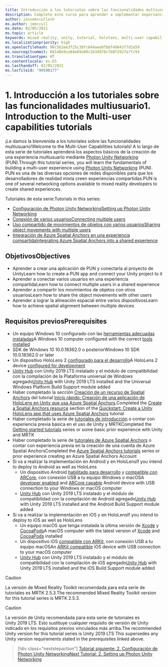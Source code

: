 ```yaml
---
title: Introducción a los tutoriales sobre las funcionalidades multiusuario
description: Complete este curso para aprender a implementar experiencias multiusuario compartidas en una aplicación de HoloLens 2.
author: jessemcculloch
ms.author: jemccull
ms.date: 02/05/2021
ms.topic: article
keywords: mixed reality, unity, tutorial, hololens, multi-user capabilities, Photon, MRTK, mixed reality toolkit, UWP, Azure spatial anchors
ms.localizationpriority: high
ms.openlocfilehash: 90c5b2ee3f25c39fc644aee0fbbf49643f7d2a59
ms.sourcegitcommit: 68140e9ce84e69a99c2b3d970c7b8f2927a7fc93
ms.translationtype: HT
ms.contentlocale: es-ES
ms.lasthandoff: 02/05/2021
ms.locfileid: "99590177"
---
```

# <a name="1-introduction-to-the-multi-user-capabilities-tutorials"></a><span data-ttu-id="02553-104">1. Introducción a los tutoriales sobre las funcionalidades multiusuario</span><span class="sxs-lookup"><span data-stu-id="02553-104">1. Introduction to the Multi-user capabilities tutorials</span></span>

<span data-ttu-id="02553-105">¡Le damos la bienvenida a los tutoriales sobre las funcionalidades multiusuario!</span><span class="sxs-lookup"><span data-stu-id="02553-105">Welcome to the Multi-User Capabilities tutorials!</span></span> <span data-ttu-id="02553-106">A lo largo de esta serie de tutoriales aprenderá los aspectos básicos de la creación de una experiencia multiusuario mediante <a href="https://www.photonengine.com/PUN" target="_blank">Photon Unity Networking</a> (PUN).</span><span class="sxs-lookup"><span data-stu-id="02553-106">Through this tutorial series, you will learn the fundamentals of building a multi-user experience using <a href="https://www.photonengine.com/PUN" target="_blank">Photon Unity Networking</a> (PUN).</span></span> <span data-ttu-id="02553-107">PUN es una de las diversas opciones de redes disponibles para que los desarrolladores de realidad mixta creen experiencias compartidas.</span><span class="sxs-lookup"><span data-stu-id="02553-107">PUN is one of several networking options available to mixed reality developers to create shared experiences.</span></span>

<span data-ttu-id="02553-108">Tutoriales de esta serie:</span><span class="sxs-lookup"><span data-stu-id="02553-108">Tutorials in this series:</span></span>

* [<span data-ttu-id="02553-109">Configuración de Photon Unity Networking</span><span class="sxs-lookup"><span data-stu-id="02553-109">Setting up Photon Unity Networking</span></span>](mr-learning-sharing-02.md)
* [<span data-ttu-id="02553-110">Conexión de varios usuarios</span><span class="sxs-lookup"><span data-stu-id="02553-110">Connecting multiple users</span></span>](mr-learning-sharing-03.md)
* [<span data-ttu-id="02553-111">Uso compartido de movimientos de objetos con varios usuarios</span><span class="sxs-lookup"><span data-stu-id="02553-111">Sharing object movements with multiple users</span></span>](mr-learning-sharing-04.md)
* [<span data-ttu-id="02553-112">Integración de Azure Spatial Anchors en una experiencia compartida</span><span class="sxs-lookup"><span data-stu-id="02553-112">Integrating Azure Spatial Anchors into a shared experience</span></span>](mr-learning-sharing-05.md)

## <a name="objectives"></a><span data-ttu-id="02553-113">Objetivos</span><span class="sxs-lookup"><span data-stu-id="02553-113">Objectives</span></span>

* <span data-ttu-id="02553-114">Aprender a crear una aplicación de PUN y conectarla al proyecto de Unity</span><span class="sxs-lookup"><span data-stu-id="02553-114">Learn how to create a PUN app and connect your Unity project to it</span></span>
* <span data-ttu-id="02553-115">Aprender a conectar varios usuarios en una experiencia compartida</span><span class="sxs-lookup"><span data-stu-id="02553-115">Learn how to connect multiple users in a shared experience</span></span>
* <span data-ttu-id="02553-116">Aprender a compartir los movimientos de objetos con otros usuarios</span><span class="sxs-lookup"><span data-stu-id="02553-116">Learn how to share the object movements with other users</span></span>
* <span data-ttu-id="02553-117">Aprender a lograr la alineación espacial entre varios dispositivos</span><span class="sxs-lookup"><span data-stu-id="02553-117">Learn how to achieve spatial alignment between multiple devices</span></span>

## <a name="prerequisites"></a><span data-ttu-id="02553-118">Requisitos previos</span><span class="sxs-lookup"><span data-stu-id="02553-118">Prerequisites</span></span>

* <span data-ttu-id="02553-119">Un equipo Windows 10 configurado con las [herramientas adecuadas instaladas](../../install-the-tools.md)</span><span class="sxs-lookup"><span data-stu-id="02553-119">A Windows 10 computer configured with the correct [tools installed](../../install-the-tools.md)</span></span>
* <span data-ttu-id="02553-120">SDK de Windows 10 10.0.18362.0 o posterior</span><span class="sxs-lookup"><span data-stu-id="02553-120">Windows 10 SDK 10.0.18362.0 or later</span></span>
* <span data-ttu-id="02553-121">Un dispositivo HoloLens 2 [configurado para el desarrollo](../../platform-capabilities-and-apis/using-visual-studio.md#enabling-developer-mode)</span><span class="sxs-lookup"><span data-stu-id="02553-121">A HoloLens 2 device [configured for development](../../platform-capabilities-and-apis/using-visual-studio.md#enabling-developer-mode)</span></span>
* <span data-ttu-id="02553-122"><a href="https://docs.unity3d.com/Manual/GettingStartedInstallingHub.html" target="_blank">Unity Hub</a> con Unity 2019 LTS instalado y el módulo de compatibilidad con la compilación de la Plataforma universal de Windows agregado</span><span class="sxs-lookup"><span data-stu-id="02553-122"><a href="https://docs.unity3d.com/Manual/GettingStartedInstallingHub.html" target="_blank">Unity Hub</a> with Unity 2019 LTS installed and the Universal Windows Platform Build Support module added</span></span>
* <span data-ttu-id="02553-123">Haber completado la sección [Creación de un recurso de Spatial Anchors](https://docs.microsoft.com/azure/spatial-anchors/quickstarts/get-started-unity-hololens#create-a-spatial-anchors-resource) del tutorial [Inicio rápido: Creación de una aplicación de HoloLens en Unity que usa Azure Spatial Anchors](https://docs.microsoft.com/azure/spatial-anchors/quickstarts/get-started-unity-hololens).</span><span class="sxs-lookup"><span data-stu-id="02553-123">Completed the [Create a Spatial Anchors resource](https://docs.microsoft.com/azure/spatial-anchors/quickstarts/get-started-unity-hololens#create-a-spatial-anchors-resource) section of the [Quickstart: Create a Unity HoloLens app that uses Azure Spatial Anchors](https://docs.microsoft.com/azure/spatial-anchors/quickstarts/get-started-unity-hololens) tutorial</span></span>
* <span data-ttu-id="02553-124">Haber completado la serie de [tutoriales de introducción](mr-learning-base-01.md) o contar con experiencia previa básica en el uso de Unity y MRTK</span><span class="sxs-lookup"><span data-stu-id="02553-124">Completed the [Getting started tutorials](mr-learning-base-01.md) series or some basic prior experience with Unity and MRTK</span></span>
* <span data-ttu-id="02553-125">Haber completado la serie de [tutoriales de Azure Spatial Anchors](mr-learning-asa-01.md) o contar con experiencia previa en la creación de una cuenta de Azure Spatial Anchors</span><span class="sxs-lookup"><span data-stu-id="02553-125">Completed the [Azure Spatial Anchors tutorials](mr-learning-asa-01.md) series or prior experience creating an Azure Spatial Anchors Account</span></span>
* <span data-ttu-id="02553-126">Si va a realizar la implementación en Android y en HoloLens</span><span class="sxs-lookup"><span data-stu-id="02553-126">If you intend to deploy to Android as well as HoloLens</span></span>
  * <span data-ttu-id="02553-127">Un dispositivo Android <a href="https://developer.android.com/studio/debug/dev-options" target="_blank">habilitado para desarrollo</a> y <a href="https://developers.google.com/ar/discover/supported-devices" target="_blank">compatible con ARCore</a>, con conexión USB a tu equipo Windows o macOS</span><span class="sxs-lookup"><span data-stu-id="02553-127">A <a href="https://developer.android.com/studio/debug/dev-options" target="_blank">developer enabled</a> and <a href="https://developers.google.com/ar/discover/supported-devices" target="_blank">ARCore capable</a> Android device with USB connection to your Windows or macOS computer</span></span>
  * <span data-ttu-id="02553-128"><a href="https://docs.unity3d.com/Manual/GettingStartedInstallingHub.html" target="_blank">Unity Hub</a> con Unity 2019 LTS instalado y el módulo de compatibilidad con la compilación de Android agregado</span><span class="sxs-lookup"><span data-stu-id="02553-128"><a href="https://docs.unity3d.com/Manual/GettingStartedInstallingHub.html" target="_blank">Unity Hub</a> with Unity 2019 LTS installed and the Android Build Support module added</span></span>
* <span data-ttu-id="02553-129">Si va a realizar la implementación en iOS y en HoloLens</span><span class="sxs-lookup"><span data-stu-id="02553-129">If you intend to deploy to iOS as well as HoloLens</span></span>
  * <span data-ttu-id="02553-130">Un equipo macOS que tenga instalada la última versión de <a href="https://geo.itunes.apple.com/us/app/xcode/id497799835?mt=12" target="_blank">Xcode</a> y <a href="https://cocoapods.org" target="_blank">CocoaPods</a></span><span class="sxs-lookup"><span data-stu-id="02553-130">A macOS computer with the latest version of <a href="https://geo.itunes.apple.com/us/app/xcode/id497799835?mt=12" target="_blank">Xcode</a> and <a href="https://cocoapods.org" target="_blank">CocoaPods</a> installed</span></span>
  * <span data-ttu-id="02553-131">Un dispositivo iOS <a href="https://developer.apple.com/documentation/arkit/verifying_device_support_and_user_permission" target="_blank">compatible con ARKit</a>, con conexión USB a tu equipo macOS</span><span class="sxs-lookup"><span data-stu-id="02553-131">An <a href="https://developer.apple.com/documentation/arkit/verifying_device_support_and_user_permission" target="_blank">ARKit compatible</a> iOS device with USB connection to your macOS computer</span></span>
  * <span data-ttu-id="02553-132"><a href="https://docs.unity3d.com/Manual/GettingStartedInstallingHub.html" target="_blank">Unity Hub</a> con Unity 2019 LTS instalado y el módulo de compatibilidad con la compilación de iOS agregado</span><span class="sxs-lookup"><span data-stu-id="02553-132"><a href="https://docs.unity3d.com/Manual/GettingStartedInstallingHub.html" target="_blank">Unity Hub</a> with Unity 2019 LTS installed and the iOS Build Support module added</span></span>

> [!CAUTION]
> <span data-ttu-id="02553-133">La versión de Mixed Reality Toolkit recomendada para esta serie de tutoriales es MRTK 2.5.3.</span><span class="sxs-lookup"><span data-stu-id="02553-133">The recommended Mixed Reality Toolkit version for this tutorial series is MRTK 2.5.3.</span></span>

> [!CAUTION]
> <span data-ttu-id="02553-134">La versión de Unity recomendada para esta serie de tutoriales es Unity 2019 LTS. Esto sustituye cualquier requisito de versión de Unity indicado en los requisitos previos vinculados más arriba.</span><span class="sxs-lookup"><span data-stu-id="02553-134">The recommended Unity version for this tutorial series is Unity 2019 LTS This supersedes any Unity version requirements stated in the prerequisites linked above.</span></span>

> [!div class="nextstepaction"]
> [<span data-ttu-id="02553-135">Tutorial siguiente: 2. Configuración de Photon Unity Networking</span><span class="sxs-lookup"><span data-stu-id="02553-135">Next Tutorial: 2. Setting up Photon Unity Networking</span></span>](mr-learning-sharing-02.md)
